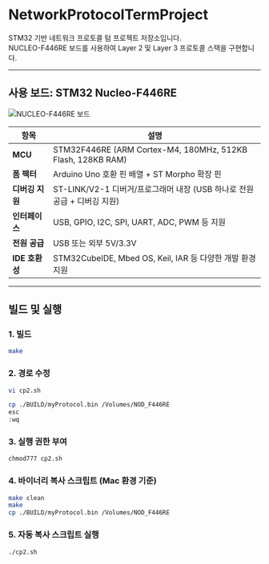 # NetworkProtocolTermProject

STM32 기반 네트워크 프로토콜 텀 프로젝트 저장소입니다.  
NUCLEO-F446RE 보드를 사용하여 Layer 2 및 Layer 3 프로토콜 스택을 구현합니다.

---

## 사용 보드: STM32 Nucleo-F446RE
![NUCLEO-F446RE 보드](https://www.bdtronics.com/pub/media/catalog/product/s/t/stm32-nucleo-f446re-stm32f446ret6-development-board.jpg)

| 항목            | 설명                                                                 |
|----------------|----------------------------------------------------------------------|
| **MCU**        | STM32F446RE (ARM Cortex-M4, 180MHz, 512KB Flash, 128KB RAM)          |
| **폼 팩터**     | Arduino Uno 호환 핀 배열 + ST Morpho 확장 핀                                   |
| **디버깅 지원**   | ST-LINK/V2-1 디버거/프로그래머 내장 (USB 하나로 전원 공급 + 디버깅 지원)              |
| **인터페이스**    | USB, GPIO, I2C, SPI, UART, ADC, PWM 등 지원                           |
| **전원 공급**    | USB 또는 외부 5V/3.3V                                                |
| **IDE 호환성**   | STM32CubeIDE, Mbed OS, Keil, IAR 등 다양한 개발 환경 지원                  |

---

##  빌드 및 실행

### 1. 빌드

```bash
make
```

### 2. 경로 수정
```bash
vi cp2.sh
```
```bash
cp ./BUILD/myProtocol.bin /Volumes/NOD_F446RE
esc
:wq
```
### 3. 실행 권한 부여
```bash
chmod777 cp2.sh
```

### 4. 바이너리 복사 스크립트 (Mac 환경 기준)

```bash
make clean
make
cp ./BUILD/myProtocol.bin /Volumes/NOD_F446RE
```

### 5. 자동 복사 스크립트 실행
```
./cp2.sh
```

